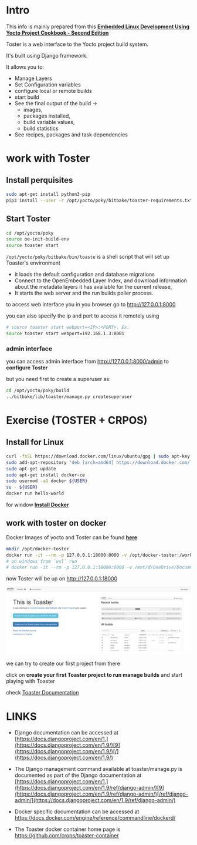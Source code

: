 # Intro

This info is mainly prepared from this **[Embedded Linux Development Using Yocto Project Cookbook - Second Edition](https://learning.oreilly.com/library/view/embedded-linux-development/9781788399210/)** 

Toster is a web interface to the Yocto project build system.

It's built using Django framework.

It allows you to:

- Manage Layers
- Set Configuration variables
- configure local or remote builds
- start build
- See the final output of the build ->  
  - images, 
  - packages installed, 
  - build variable values, 
  - build statistics
- See recipes, packages and task dependencies

# work with Toster

## Install perquisites

```sh
sudo apt-get install python3-pip
pip3 install --user -r /opt/yocto/poky/bitbake/toaster-requirements.txt
```



## Start Toster

```sh
cd /opt/yocto/poky
source oe-init-build-env
source toaster start 
```

`/opt/yocto/poky/bitbake/bin/toaste` is a shell script that will set up Toaster's environment

- it loads the default configuration and database migrations
- Connect to the OpenEmbedded Layer Index, and download information about the metadata layers it has available for the current release,
- It starts the web server and the run builds poller process.

to access web interface you in you browser go to http://127.0.0.1:8000

you can also specify the ip and port to access it remotely using

```sh
# source toaster start webport=<IP>:<PORT>, Ex.
source toaster start webport=192.168.1.3:8001 
```

### admin interface 

you can access admin interface from http://127.0.0.1:8000/admin to **configure Toster**

but you need first to create a superuser as:

```sh
cd /opt/yocto/poky/build
../bitbake/lib/toaster/manage.py createsuperuser  
```





# Exercise (TOSTER + CRPOS)

## Install for Linux 

```sh
curl -fsSL https://download.docker.com/linux/ubuntu/gpg | sudo apt-key add -
sudo add-apt-repository "deb [arch=amd64] https://download.docker.com/linux/ubuntu $(lsb_release -cs) stable"
sudo apt-get update
sudo apt-get install docker-ce
sudo usermod -aG docker ${USER}
su - ${USER}
docker run hello-world
```

for window **[Install Docker](https://docs.docker.com/desktop/install/windows-install/)**

## work with toster on docker

Docker Images of yocto and Toster can be found **[here](https://hub.docker.com/u/crops)**

```sh
mkdir /opt/docker-toster
docker run -it --rm -p 127.0.0.1:18000:8000 -v /opt/docker-toster:/workdir crops/toaster
# on windows from `wsl` run
# docker run -it --rm -p 127.0.0.1:18000:8000 -v /mnt/d/OneDrive/Documents/corps/docker-toster:/workdir crops/toaster
```

now Toster will be up on  http://127.0.0.1:18000

![image-20230329101104757](./toster.assets/image-20230329101104757.png)

we can try to create our first project from there

click on **create your first Toaster project to run manage builds** and start playing with Toaster

check [Toaster Documentation](https://docs.yoctoproject.org/toaster-manual/setup-and-use.html#setting-up-and-using-toaster)



# LINKS

- Django documentation can be accessed at [https://docs.djangoproject.com/en/1.](https://docs.djangoproject.com/en/1.9/)[9](https://docs.djangoproject.com/en/1.9/)[/](https://docs.djangoproject.com/en/1.9/)

- The Django management command available at toaster/manage.py is documented as part of the Django documentation at [https://docs.djangoproject.com/en/1.](https://docs.djangoproject.com/en/1.9/ref/django-admin/)[9](https://docs.djangoproject.com/en/1.9/ref/django-admin/)[/ref/django-admin/](https://docs.djangoproject.com/en/1.9/ref/django-admin/)

- Docker specific documentation can be accessed at https://docs.docker.com/engine/reference/commandline/dockerd/

- The Toaster docker container home page is https://github.com/crops/toaster-container

  